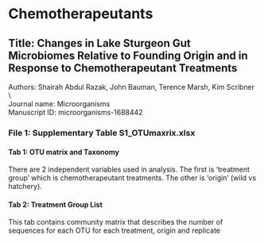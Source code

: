 # Chemotherapeutants
## Title: Changes in Lake Sturgeon Gut Microbiomes Relative to Founding Origin and in Response to Chemotherapeutant Treatments
Authors: Shairah Abdul Razak, John Bauman, Terence Marsh, Kim Scribner \  
Journal name: Microorganisms \
Manuscript ID: microorganisms-1688442

### File 1: Supplementary Table S1_OTUmaxrix.xlsx
#### Tab 1: OTU matrix and Taxonomy
There are 2 independent variables used in analysis.  The first is ‘treatment group’ which is chemotherapeutant treatments.  The other is ‘origin’ (wild vs hatchery).

#### Tab 2: Treatment Group List
This tab contains community matrix that describes the number of sequences for each OTU for each treatment, origin and replicate
